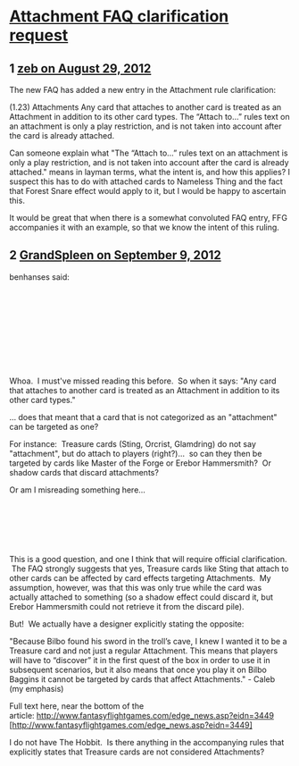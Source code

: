 # [Attachment FAQ clarification request](https://community.fantasyflightgames.com/topic/70119-attachment-faq-clarification-request/)

## 1 [zeb on August 29, 2012](https://community.fantasyflightgames.com/topic/70119-attachment-faq-clarification-request/?do=findComment&comment=684216)

The new FAQ has added a new entry in the Attachment rule clarification:

(1.23) Attachments
Any card that attaches to another card is treated as an Attachment in addition to its other card types.
The “Attach to…” rules text on an attachment is only a play restriction, and is not taken into account after the card is already attached.

Can someone explain what "The “Attach to…” rules text on an attachment is only a play restriction, and is not taken into account after the card is already attached." means in layman terms, what the intent is, and how this applies? I suspect this has to do with attached cards to Nameless Thing and the fact that Forest Snare effect would apply to it, but I would be happy to ascertain this.

It would be great that when there is a somewhat convoluted FAQ entry, FFG accompanies it with an example, so that we know the intent of this ruling.

## 2 [GrandSpleen on September 9, 2012](https://community.fantasyflightgames.com/topic/70119-attachment-faq-clarification-request/?do=findComment&comment=690462)

benhanses said:

 

 

 

 

 

Whoa.  I must've missed reading this before.  So when it says:
"Any card that attaches to another card is treated as an Attachment in addition to its other card types."

… does that meant that a card that is not categorized as an "attachment" can be targeted as one?

For instance:  Treasure cards (Sting, Orcrist, Glamdring) do not say "attachment", but do attach to players (right?)…  so can they then be targeted by cards like Master of the Forge or Erebor Hammersmith?  Or shadow cards that discard attachments?

Or am I misreading something here…
 

 

 

 

This is a good question, and one I think that will require official clarification.  The FAQ strongly suggests that yes, Treasure cards like Sting that attach to other cards can be affected by card effects targeting Attachments.  My assumption, however, was that this was only true while the card was actually attached to something (so a shadow effect could discard it, but Erebor Hammersmith could not retrieve it from the discard pile).

But!  We actually have a designer explicitly stating the opposite:

"Because Bilbo found his sword in the troll’s cave, I knew I wanted it to be a Treasure card and not just a regular Attachment. This means that players will have to “discover” it in the first quest of the box in order to use it in subsequent scenarios, but it also means that once you play it on Bilbo Baggins it cannot be targeted by cards that affect Attachments." - Caleb (my emphasis)

Full text here, near the bottom of the article: http://www.fantasyflightgames.com/edge_news.asp?eidn=3449 [http://www.fantasyflightgames.com/edge_news.asp?eidn=3449]

I do not have The Hobbit.  Is there anything in the accompanying rules that explicitly states that Treasure cards are not considered Attachments? 

